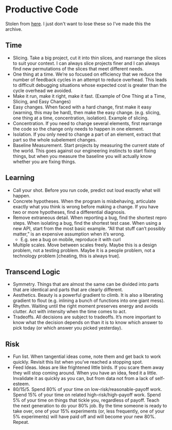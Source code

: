 # Productive Code

Stolen from [here](https://www.prod.facebook.com/notes/kent-beck/mastering-programming/1184427814923414).
I just don't want to lose these so I've made this the archive.

## Time

- Slicing. Take a big project, cut it into thin slices, and rearrange the slices to suit your context. I can always slice projects finer and I can always find new permutations of the slices that meet different needs.
- One thing at a time. We’re so focused on efficiency that we reduce the number of feedback cycles in an attempt to reduce overhead. This leads to difficult debugging situations whose expected cost is greater than the cycle overhead we avoided.
- Make it run, make it right, make it fast. (Example of One Thing at a Time, Slicing, and Easy Changes)
- Easy changes. When faced with a hard change, first make it easy (warning, this may be hard), then make the easy change. (e.g. slicing, one thing at a time, concentration, isolation). Example of slicing.
- Concentration. If you need to change several elements, first rearrange the code so the change only needs to happen in one element.
- Isolation. If you only need to change a part of an element, extract that part so the whole subelement changes.
- Baseline Measurement. Start projects by measuring the current state of the world. This goes against our engineering instincts to start fixing things, but when you measure the baseline you will actually know whether you are fixing things.

## Learning

- Call your shot. Before you run code, predict out loud exactly what will happen.
- Concrete hypotheses. When the program is misbehaving, articulate exactly what you think is wrong before making a change. If you have two or more hypotheses, find a differential diagnosis.
- Remove extraneous detail. When reporting a bug, find the shortest repro steps. When isolating a bug, find the shortest test case. When using a new API, start from the most basic example. “All that stuff can’t possibly matter,” is an expensive assumption when it’s wrong.
  - E.g. see a bug on mobile, reproduce it with curl
- Multiple scales. Move between scales freely. Maybe this is a design problem, not a testing problem. Maybe it is a people problem, not a technology problem [cheating, this is always true].

## Transcend Logic

- Symmetry. Things that are almost the same can be divided into parts that are identical and parts that are clearly different.
- Aesthetics. Beauty is a powerful gradient to climb. It is also a liberating gradient to flout (e.g. inlining a bunch of functions into one giant mess).
- Rhythm. Waiting until the right moment preserves energy and avoids clutter. Act with intensity when the time comes to act.
- Tradeoffs. All decisions are subject to tradeoffs. It’s more important to know what the decision depends on than it is to know which answer to pick today (or which answer you picked yesterday).

## Risk

- Fun list. When tangential ideas come, note them and get back to work quickly. Revisit this list when you’ve reached a stopping spot.
- Feed Ideas. Ideas are like frightened little birds. If you scare them away they will stop coming around. When you have an idea, feed it a little. Invalidate it as quickly as you can, but from data not from a lack of self-esteem.
- 80/15/5. Spend 80% of your time on low-risk/reasonable-payoff work. Spend 15% of your time on related high-risk/high-payoff work. Spend 5% of your time on things that tickle you, regardless of payoff. Teach the next generation to do your 80% job. By the time someone is ready to take over, one of your 15% experiments (or, less frequently, one of your 5% experiments) will have paid off and will become your new 80%. Repeat.
